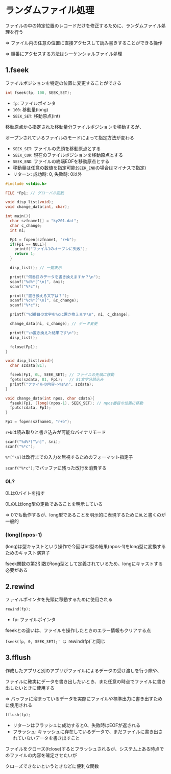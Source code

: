 # ランダムファイル処理
ファイルの中の特定位置のレコードだけを修正するために、ランダムファイル処理を行う

=> ファイル内の任意の位置に直接アクセスして読み書きすることができる操作

=> 順番にアクセスする方法はシーケンシャルファイル処理

## 1.fseek
ファイルポジションを特定の位置に変更することができる

```c
int fseek(fp, 100, SEEK_SET);
```
- `fp`: ファイルポインタ
- `100`: 移動量(long)
- `SEEK_SET`: 移動原点(int)

移動原点から指定された移動量分ファイルポジションを移動するが、

オープンされているファイルのモードによって指定方法が変わる

- `SEEK_SET`: ファイルの先頭を移動原点とする
- `SEEK_CUR`: 現在のファイルポジションを移動原点とする
- `SEEK_END`: ファイルの終端EOFを移動原点とする
- 移動量は任意の数値を指定可能(`SEEK_END`の場合はマイナスで指定)
- リターン: 成功時: 0, 失敗時: 0以外

```c
#include <stdio.h>

FILE *Fp1; // グローバル変数

void disp_list(void);
void change_data(int, char);

int main(){
  char szfname1[] = "ky201.dat";
  char c_change;
  int ni;

  Fp1 = fopen(szfname1, "r+b");
  if(Fp1 == NULL){
    printf("ファイル1のオープンに失敗");
    return 1;
  }

  disp_list(); // 一覧表示

  printf("何番目のデータを書き換えますか？\n");
  scanf("%d%*[^\n]", &ni);
  scanf("%*c");

  printf("置き換える文字は？");
  scanf("%c%*[^\n]", &c_change);
  scanf("%*c");

  printf("%d番目の文字を%cに置き換えます\n", ni, c_change);

  change_data(ni, c_change); // データ変更

  printf("\n置き換えた結果です\n");
  disp_list();

  fclose(Fp1);
}

void disp_list(void){
  char szdata[81];

  fseek(Fp1, 0L, SEEK_SET); // ファイルの先頭に移動
  fgets(szdata, 81, Fp1);   // 81文字分読込み
  printf("ファイルの内容->%s\n", szdata);
}

void change_data(int npos, char cdata){
  fseek(Fp1, (long)(npos-1), SEEK_SET); // npos番目の位置に移動
  fputc(cdata, Fp1);
}
```

```c
Fp1 = fopen(szfname1, "r+b");
```
`r+b`は読み取りと書き込みが可能なバイナリモード

```c
scanf("%d%*[^\n]", &ni);
scanf("%*c");
```
`%*[^\n]`は改行までの入力を無視するためのフォーマット指定子

`scanf("%*c");`でバッファに残った改行を消費する

### 0L?
0Lは0バイトを指す

0LのLはlong型の定数であることを明示している

=> 0でも動作するが、long型であることを明示的に表現するために`0L`と書くのが一般的

### (long)(npos-1)
(long)は型キャストという操作で今回はint型の結果(npos-1)をlong型に変換するためのキャスト演算子

fseek関数の第2引数がlong型として定義されているため、longにキャストする必要がある

## 2.rewind
ファイルポインタを先頭に移動するために使用される

```c
rewind(fp);
```
- fp: ファイルポインタ

fseekとの違いは、ファイルを操作したときのエラー情報もクリアする点

`fseek(fp, 0, SEEK_SET);' は `rewind(fp)`と同じ

## 3.fflush
作成したアプリと別のアプリがファイルによるデータの受け渡しを行う際や、

ファイルに確実にデータを書き出したいとき、また任意の時点でファイルに書き出したいときに使用する

=> バッファに溜まっているデータを実際にファイルや標準出力に書き出すために使用される

```c
fflush(fp);
```
- リターンはフラッシュに成功すると0、失敗時はEOFが返される
- フラッシュ: キャッシュに存在しているデータで、まだファイルに書き出されていないデータを書き出すこと

ファイルをクローズ(fclose)するとフラッシュされるが、システム上ある時点でのファイルの内容を確定させたいが

クローズできないというときなどに便利な関数

